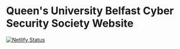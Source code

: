 # Queen's University Belfast Cyber Security Society Website

[![Netlify Status](https://api.netlify.com/api/v1/badges/460958de-4205-455d-b441-6869e5eee7c9/deploy-status)](https://app.netlify.com/projects/qubcybersecuritysociety/deploys)
